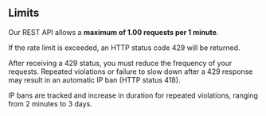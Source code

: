 ## Limits<br>
<p>
Our REST API allows a <strong>maximum of 1.00 requests per 1 minute</strong>.
</p>
<p>
If the rate limit is exceeded, an HTTP status code 429 will be returned.
</p>
<p>
After receiving a 429 status, you must reduce the frequency of your requests. Repeated violations or failure to slow down after a 429 response may result in an automatic IP ban (HTTP status 418).
</p>
<p>IP bans are tracked and increase in duration for repeated violations, ranging from 2 minutes to 3 days.
</p>
